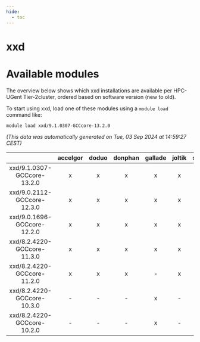 ```yaml
---
hide:
  - toc
---
```


xxd
===

# Available modules


The overview below shows which xxd installations are available per HPC-UGent Tier-2cluster, ordered based on software version (new to old).

To start using xxd, load one of these modules using a `module load` command like:

```shell
module load xxd/9.1.0307-GCCcore-13.2.0
```

*(This data was automatically generated on Tue, 03 Sep 2024 at 14:59:27 CEST)*  

| |accelgor|doduo|donphan|gallade|joltik|shinx|skitty|
| :---: | :---: | :---: | :---: | :---: | :---: | :---: | :---: |
|xxd/9.1.0307-GCCcore-13.2.0|x|x|x|x|x|x|x|
|xxd/9.0.2112-GCCcore-12.3.0|x|x|x|x|x|x|x|
|xxd/9.0.1696-GCCcore-12.2.0|x|x|x|x|x|-|x|
|xxd/8.2.4220-GCCcore-11.3.0|x|x|x|x|x|-|x|
|xxd/8.2.4220-GCCcore-11.2.0|x|x|x|-|x|-|x|
|xxd/8.2.4220-GCCcore-10.3.0|-|-|-|x|-|-|-|
|xxd/8.2.4220-GCCcore-10.2.0|-|-|-|x|-|-|-|
